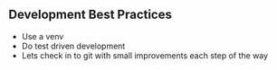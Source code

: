 ## Development Best Practices

- Use a venv
- Do test driven development
- Lets check in to git with small improvements each step of the way